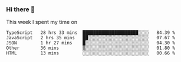 ### Hi there 👋

<!--
**qiruohan/qiruohan** is a ✨ _special_ ✨ repository because its `README.md` (this file) appears on your GitHub profile.

Here are some ideas to get you started:

- 🔭 I’m currently working on ...
- 🌱 I’m currently learning ...
- 👯 I’m looking to collaborate on ...
- 🤔 I’m looking for help with ...
- 💬 Ask me about ...
- 📫 How to reach me: ...
- 😄 Pronouns: ...
- ⚡ Fun fact: ...
-->

This week I spent my time on 
<!--START_SECTION:waka-->
```text
TypeScript   28 hrs 33 mins  █████████████████████░░░░   84.39 % 
JavaScript   2 hrs 35 mins   ██░░░░░░░░░░░░░░░░░░░░░░░   07.67 % 
JSON         1 hr 27 mins    █░░░░░░░░░░░░░░░░░░░░░░░░   04.30 % 
Other        36 mins         ▒░░░░░░░░░░░░░░░░░░░░░░░░   01.80 % 
HTML         13 mins         ░░░░░░░░░░░░░░░░░░░░░░░░░   00.66 % 
```
<!--END_SECTION:waka-->
